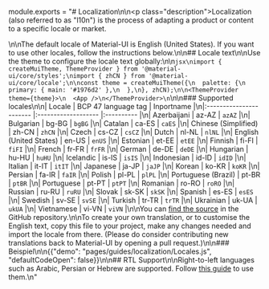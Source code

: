 module.exports = "# Localization\n\n<p class=\"description\">Localization (also referred to as \"l10n\") is the process of adapting a product or content to a specific locale or market.</p>\n\nThe default locale of Material-UI is English (United States). If you want to use other locales, follow the instructions below.\n\n## Locale text\n\nUse the theme to configure the locale text globally:\n\n```jsx\nimport { createMuiTheme, ThemeProvider } from '@material-ui/core/styles';\nimport { zhCN } from '@material-ui/core/locale';\n\nconst theme = createMuiTheme({\n  palette: {\n    primary: { main: '#1976d2' },\n  },\n}, zhCN);\n\n<ThemeProvider theme={theme}>\n  <App />\n</ThemeProvider>\n```\n\n### Supported locales\n\n| Locale                  | BCP 47 language tag | Inportname |\n|:----------------------- |:------------------- |:---------- |\n| Azerbaijani             | az-AZ               | `azAZ`     |\n| Bulgarian               | bg-BG               | `bgBG`     |\n| Catalan                 | ca-ES               | `caES`     |\n| Chinese (Simplified)    | zh-CN               | `zhCN`     |\n| Czech                   | cs-CZ               | `csCZ`     |\n| Dutch                   | nl-NL               | `nlNL`     |\n| English (United States) | en-US               | `enUS`     |\n| Estonian                | et-EE               | `etEE`     |\n| Finnish                 | fi-FI               | `fiFI`     |\n| French                  | fr-FR               | `frFR`     |\n| German                  | de-DE               | `deDE`     |\n| Hungarian               | hu-HU               | `huHU`     |\n| Icelandic               | is-IS               | `isIS`     |\n| Indonesian              | id-ID               | `idID`     |\n| Italian                 | it-IT               | `itIT`     |\n| Japanese                | ja-JP               | `jaJP`     |\n| Korean                  | ko-KR               | `koKR`     |\n| Persian                 | fa-IR               | `faIR`     |\n| Polish                  | pl-PL               | `plPL`     |\n| Portuguese (Brazil)     | pt-BR               | `ptBR`     |\n| Portuguese              | pt-PT               | `ptPT`     |\n| Romanian                | ro-RO               | `roRO`     |\n| Russian                 | ru-RU               | `ruRU`     |\n| Slovak                  | sk-SK               | `skSK`     |\n| Spanish                 | es-ES               | `esES`     |\n| Swedish                 | sv-SE               | `svSE`     |\n| Turkish                 | tr-TR               | `trTR`     |\n| Ukrainian               | uk-UA               | `ukUA`     |\n| Vietnamese              | vi-VN               | `viVN`     |\n\nYou can [find the source](https://github.com/Foso/material-ui/blob/master/packages/material-ui/src/locale/index.js) in the GitHub repository.\n\nTo create your own translation, or to customise the English text, copy this file to your project, make any changes needed and import the locale from there. (Please do consider contributing new translations back to Material-UI by opening a pull request.)\n\n### Beispiel\n\n{{\"demo\": \"pages/guides/localization/Locales.js\", \"defaultCodeOpen\": false}}\n\n## RTL Support\n\nRight-to-left languages such as Arabic, Persian or Hebrew are supported. Follow [this guide](/guides/right-to-left/) to use them.\n"